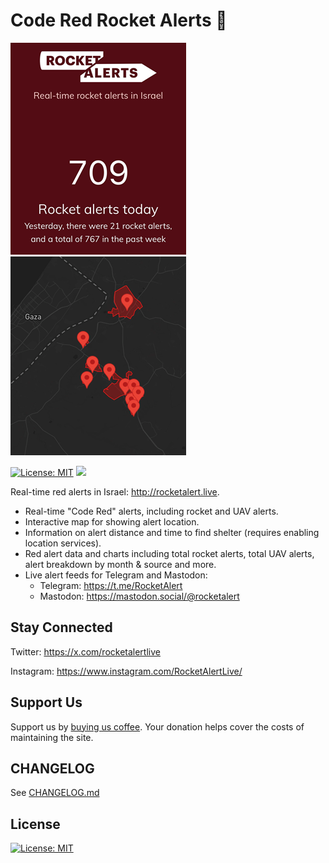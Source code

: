 # Code Red Rocket Alerts :rocket:

![Screenshot of a real-time alert count.](/readme_alert_count.png)
![Screenshot of alert map.](/readme_alert_map.png)

[![License: MIT](https://img.shields.io/badge/License-MIT-blue.svg)](https://opensource.org/licenses/MIT)
![](https://github.com/ErezNagar/rocket-alert/actions/workflows/main.yml/badge.svg)

Real-time red alerts in Israel: http://rocketalert.live.

- Real-time "Code Red" alerts, including rocket and UAV alerts.
- Interactive map for showing alert location.
- Information on alert distance and time to find shelter (requires enabling location services).
- Red alert data and charts including total rocket alerts, total UAV alerts, alert breakdown by month & source and more.
- Live alert feeds for Telegram and Mastodon:
  - Telegram: https://t.me/RocketAlert
  - Mastodon: https://mastodon.social/@rocketalert

## Stay Connected

Twitter: https://x.com/rocketalertlive

Instagram: https://www.instagram.com/RocketAlertLive/

## Support Us

Support us by [buying us coffee](https://buymeacoffee.com/rocketalertlive). Your donation helps cover the costs of maintaining the site.

## CHANGELOG

See [CHANGELOG.md](https://github.com/ErezNagar/code-red/blob/master/CHANGELOG.md)

## License

[![License: MIT](https://img.shields.io/badge/License-MIT-blue.svg)](https://opensource.org/licenses/MIT)
